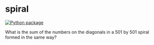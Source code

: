 # spiral

[![Python package](https://github.com/vcu-chfauerbach/spiral/actions/workflows/pytest.yml/badge.svg)](https://github.com/dunyahasan/spiral/actions/workflows/pytest.yml)

What is the sum of the numbers on the diagonals in a 501 by 501 spiral formed in the same way?
